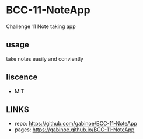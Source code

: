 # BCC-11-NoteApp
Challenge 11 Note taking app
## usage
take notes easily and conviently 

## liscence
- MIT

## LINKS

- repo: https://github.com/gabinoe/BCC-11-NoteApp
- pages: https://gabinoe.github.io/BCC-11-NoteApp
